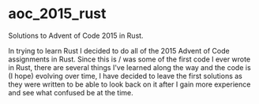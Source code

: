 # aoc_2015_rust
Solutions to Advent of Code 2015 in Rust. 

In trying to learn Rust I decided to do all of the 2015 Advent of Code assignments in Rust. Since this is / was some of the first code I ever wrote in Rust, there are several things I've learned along the way and the code is (I hope) evolving over time, I have decided to leave the first solutions as they were written to be able to look back on it after I gain more experience and see what confused be at the time. 

